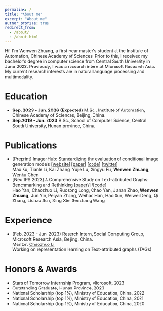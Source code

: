 ```yaml
---
permalink: /
title: "About me"
excerpt: "About me"
author_profile: true
redirect_from: 
  - /about/
  - /about.html
---
```


Hi! I'm Wenwen Zhuang, a first-year master's student at the Institute of Automation, Chinese Academy of Sciences. Prior to this, I received my bachelor's degree in computer science from Central South University in June 2023. Previously, I was a research intern at Microsoft Research Asia. My current research interests are in natural language processing and multimodality.

# Education
- **Sep. 2023 - Jun. 2026 (Expected)** M.Sc., Institute of Automation, Chinese Academy of Sciences, Beijing, China.
- **Sep.2019 - Jun. 2023** B.Sc., School of Computer Science, Central South University, Hunan province, China.

# Publications
- \[Preprint\] ImagenHub: Standardizing the evaluation of conditional image generation models \[[website](https://tiger-ai-lab.github.io/ImagenHub/)\] \[[paper](https://arxiv.org/abs/2310.01596)\] \[[code](https://github.com/TIGER-AI-Lab/ImagenHub)\] \[[twitter](https://twitter.com/vinesmsuic/status/1717564355212951701)\]
<br> Max Ku, Tianle Li, Kai Zhang, Yujie Lu, Xingyu Fu, **Wenwen Zhuang**, Wenhu Chen
- \[NeurIPS 2023\] A Comprehensive Study on Text-attributed Graphs: Benchmarking and Rethinking \[[paper](https://openreview.net/forum?id=m2mbfoSuJ1&referrer=%5BAuthor%20Console%5D(%2Fgroup%3Fid%3DNeurIPS.cc%2F2023%2FTrack%2FDatasets_and_Benchmarks%2FAuthors%23your-submissions))\] \[[code](https://github.com/sktsherlock/TAG-Benchmark)\]
<br> Hao Yan, Chaozhuo Li, Ruosong Long, Chao Yan, Jianan Zhao, **Wenwen Zhuang**, Jun Yin, Peiyan Zhang, Weihao Han, Hao Sun, Weiwei Deng, Qi Zhang, Lichao Sun, Xing Xie, Senzhang Wang 

# Experience
- (Feb. 2023 - Jun. 2023) Reserch Intern, Social Computing Group, Microsoft Research Asia, Beijing, China.
<br> Mentor: [Chaozhuo Li](https://www.microsoft.com/en-us/research/people/cli/)
<br> Working on representation learning on Text-attributed graphs (TAGs)

# Honors & Awards
- Stars of Tomorrow Internship Program, Microsoft, 2023
- Outstanding Graduate, Hunan Province, 2023
- National Scholarship (top 1%), Ministry of Education, China, 2022
- National Scholarship (top 1%), Ministry of Education, China, 2021
- National Scholarship (top 1%), Ministry of Education, China, 2020

